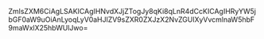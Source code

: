 ZmlsZXM6CiAgLSAKICAgIHNvdXJjZTogJy8qKi8qLnR4dCcKICAgIHRyYW5jbGF0aW9uOiAnLyoqLyV0aHJlZV9sZXR0ZXJzX2NvZGUlXyVvcmlnaW5hbF9maWxlX25hbWUlJwo=